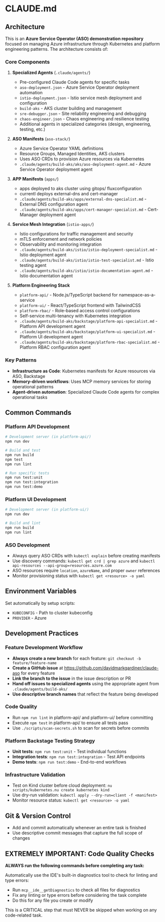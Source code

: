 # CLAUDE.md

## Architecture

This is an **Azure Service Operator (ASO) demonstration repository** focused on managing Azure infrastructure through Kubernetes and platform engineering patterns. The architecture consists of:

### Core Components

1. **Specialized Agents** (`.claude/agents/`)
   - Pre-configured Claude Code agents for specific tasks
   - `aso-deployment.json` - Azure Service Operator deployment automation
   - `istio-deployment.json` - Istio service mesh deployment and configuration
   - `build-aks` - AKS cluster building and management
   - `sre-debugger.json` - Site reliability engineering and debugging
   - `chaos-engineer.json` - Chaos engineering and resilience testing
   - Additional agents in specialized categories (design, engineering, testing, etc.)

2. **ASO Manifests** (`aso-stack/`)
   - Azure Service Operator YAML definitions
   - Resource Groups, Managed Identities, AKS clusters
   - Uses ASO CRDs to provision Azure resources via Kubernetes
   - `.claude/agents/build-aks/aks/aso-deployment-agent.md` - Azure Service Operator deployment agent

3. **APP Manifests** (`apps/`)
   - apps deployed to aks cluster using gitops/ fluxconfiguration
   - currentl deploys external-dns and cert-manager
   - `.claude/agents/build-aks/apps/external-dns-specialist.md` - External DNS configuration agent
   - `.claude/agents/build-aks/apps/cert-manager-specialist.md` - Cert-Manager deployment agent

4. **Service Mesh Integration** (`istio-apps/`)
   - Istio configurations for traffic management and security
   - mTLS enforcement and network policies
   - Observability and monitoring integration
   - `.claude/agents/build-aks/istio/istio-deployment-specialist.md` - Istio deployment agent
   - `.claude/agents/build-aks/istio/istio-test-specialist.md` - Istio testing agent
   - `.claude/agents/build-aks/istio/istio-documentation-agent.md` - Istio documentation agent

5. **Platform Engineering Stack**
   - `platform-api/` - Node.js/TypeScript backend for namespace-as-a-service
   - `platform-ui/` - React/TypeScript frontend with TailwindCSS
   - `platform-rbac/` - Role-based access control configurations
   - Self-service multi-tenancy with Kubernetes integration
   - `.claude/agents/build-aks/backstage/platform-api-specialist.md` - Platform API development agent
   - `.claude/agents/build-aks/backstage/platform-ui-specialist.md` - Platform UI development agent
   - `.claude/agents/build-aks/backstage/platform-rbac-specialist.md` - Platform RBAC configuration agent

### Key Patterns

- **Infrastructure as Code**: Kubernetes manifests for Azure resources via ASO, Backstage
- **Memory-driven workflows**: Uses MCP memory services for storing operational patterns
- **Agent-driven automation**: Specialized Claude Code agents for complex operational tasks

## Common Commands

### Platform API Development

```bash
# Development server (in platform-api/)
npm run dev

# Build and test
npm run build
npm test
npm run lint

# Run specific tests
npm run test:unit
npm run test:integration
npm run test:demo
```

### Platform UI Development

```bash
# Development server (in platform-ui/)
npm run dev

# Build and lint
npm run build
npm run lint
```

### ASO Development

- Always query ASO CRDs with `kubectl explain` before creating manifests
- Use discovery commands: `kubectl get crd | grep azure` and `kubectl api-resources --api-group=resources.azure.com`
- ASO resources require `location`, `azureName`, and proper `owner` references
- Monitor provisioning status with `kubectl get <resource> -o yaml`

## Environment Variables

Set automatically by setup scripts:

- `KUBECONFIG` - Path to cluster kubeconfig
- `PROVIDER` - Azure

## Development Practices

### Feature Development Workflow

- **Always create a new branch** for each feature: `git checkout -b feature/feature-name`
- **Create a GitHub issue** at https://github.com/davidmarkgardiner/claude-aso for every feature
- **Link the branch to the issue** in the issue description or PR
- **Hand off issues to specialized agents** using the appropriate agent from `.claude/agents/build-aks/`
- **Use descriptive branch names** that reflect the feature being developed

### Code Quality

- Run `npm run lint` in platform-api/ and platform-ui/ before committing
- Execute `npm test` in platform-api/ to ensure all tests pass
- Use `./scripts/scan-secrets.sh` to scan for secrets before commits

### Platform Backstage Testing Strategy

- **Unit tests**: `npm run test:unit` - Test individual functions
- **Integration tests**: `npm run test:integration` - Test API endpoints
- **Demo tests**: `npm run test:demo` - End-to-end workflows

### Infrastructure Validation

- Test on Kind cluster before cloud deployment: `nu scripts/kubernetes.nu create kubernetes kind`
- Use dry-run validation: `kubectl apply --dry-run=client -f <manifest>`
- Monitor resource status: `kubectl get <resource> -o yaml`

## Git & Version Control

- Add and commit automatically whenever an entire task is finished
- Use descriptive commit messages that capture the full scope of changes

## EXTREMELY IMPORTANT: Code Quality Checks

**ALWAYS run the following commands before completing any task:**

Automatically use the IDE's built-in diagnostics tool to check for linting and type errors:

- Run `mcp__ide__getDiagnostics` to check all files for diagnostics
- Fix any linting or type errors before considering the task complete
- Do this for any file you create or modify

This is a CRITICAL step that must NEVER be skipped when working on any code-related task.
